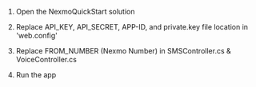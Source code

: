 1) Open the NexmoQuickStart solution

2) Replace API_KEY, API_SECRET, APP-ID, and private.key file location in 'web.config'

3) Replace FROM_NUMBER (Nexmo Number) in SMSController.cs & VoiceController.cs 

4) Run the app
